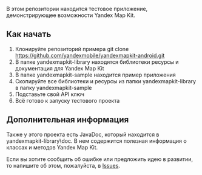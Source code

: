 В этом репозитории находится тестовое приложение, демонстрирующее возможности Yandex Map Kit.

Как начать
------------

1. Клонируйте репозиторий примера
    git clone https://github.com/yandexmobile/yandexmapkit-android.git
2. В папке yandexmapkit-library находятся библиотеки ресурсы и документация для Yandex Map Kit   
3. В папке yandexmapkit-sample находится пример приложения
4. Скопируйте все библиотеки и ресурсы из папки yandexmapkit-library в папку yandexmapkit-sample
5. Подставьте свой API ключ
6. Всё готово к запуску тестового проекта

Дополнительная информация
---------------------------

Также у этого проекта есть JavaDoc, который находится в yandexmapkit-library\doc. В нем содержится полезная информация о классах и методов Yandex Map Kit.

Если вы хотите сообщить об ошибке или предложить идею в развитии, то напишите об этом, пожалуйста, в [Issues](https://github.com/yandexmobile/yandexmapkit-android/issues).